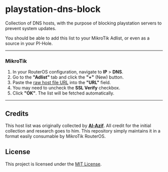 # playstation-dns-block

Collection of DNS hosts, with the purpose of blocking playstation servers to prevent system updates.

You should be able to add this list to your MikroTik Adlist, or even as a source in your PI-Hole.

---

### MikroTik

1.  In your RouterOS configuration, navigate to **IP** > **DNS**.
2.  Go to the **"Adlist"** tab and click the **"+"** (New) button.
3.  Paste the [raw host file URL](https://raw.githubusercontent.com/tcatarina/playstation-dns-block/refs/heads/main/hosts) into the **"URL"** field.
4.  You may need to uncheck the **SSL Verify** checkbox.
5.  Click **"OK"**. The list will be fetched automatically.

---

## Credits

This host list was originally collected by **[Al-Azif](https://gist.github.com/Al-Azif/296c7a4319c2fe3b597d96206213cdb6)**. All credit for the initial collection and research goes to him. This repository simply maintains it in a format easily consumable by MikroTik RouterOS.

## License

This project is licensed under the [MIT License](LICENSE).
